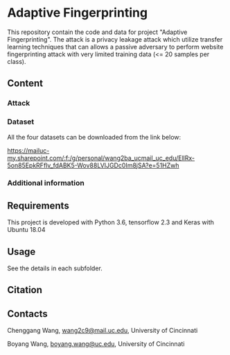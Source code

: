 # Adaptive Fingerprinting
This repository contain the code and data for project "Adaptive Fingerprinting". The attack is a privacy leakage attack which utilize transfer learning techniques that can allows a passive adversary to perform website fingerprinting attack with very limited training data (<= 20 samples per class).

## Content

### Attack

### Dataset
All the four datasets can be downloaded from the link below: 

https://mailuc-my.sharepoint.com/:f:/g/personal/wang2ba_ucmail_uc_edu/EllRx-5on85EpkRFflv_fdABK5-Wov88LVIJGDc0Im8jSA?e=51HZwh 

### Additional information

## Requirements
This project is developed with Python 3.6, tensorflow 2.3 and Keras with Ubuntu 18.04

## Usage
See the details in each subfolder.

## Citation


## Contacts
Chenggang Wang, wang2c9@mail.uc.edu, University of Cincinnati

Boyang Wang, boyang.wang@uc.edu, University of Cincinnati
